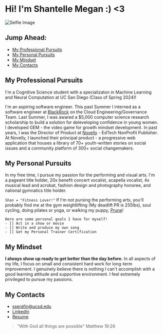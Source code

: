 # Hi! I'm Shantelle Megan :) <3

![Selfie Image](https://cdn.myportfolio.com/3aee7b80-0f9b-44e9-80e2-e47954290ede/8fad25be-d64c-465a-ae81-944395ff7439_rw_1920.jpg?h=76545c7d32d5deff06aa4dd700e79cee)

## Jump Ahead:
  - [My Professional Pursuits](#my-professional-pursuits)
  - [My Personal Pursuits](#my-personal-pursuits)
  - [My Mindset](#my-mindset)
  - [My Contacts](#my-contacts)

## My Professional Pursuits 
I'm a Cognitive Science student with a specializaton in Machine Learning and Neural Computation at UC San Diego (Class of Spring 2024)! 

I'm an aspiring software engineer. This past Summer I interned as a software engineer at [BlackRock](https://www.blackrock.com/corporate) on the Cloud Engineering/Governance Team. Last Summer, I was awared a $5,000 computer science research scholarship to build a solution for deleveloping confidence in young women. I developed GEM - the video game for growth mindset development. In past years, I was the Director of Product at [Novelly](https://www.novelly.org/) - EdTech NonProfit Publisher. At Novelly, I launched their principal product - a progressive web application that houses a library of 70+ youth-written stories on social issues and a community platform of 300+ social changemakers.

## My Personal Pursuits
In my free time, I pursue my passion for the performing and visual arts. I'm a pageant title holder, 20x benefit concert vocalist, acapella vocalist, 4x musical lead and acrobat, fashion design and photography honoree, and national gymnatics title holder. 

`Shan = "Fitness Lover!"` If I'm not pursing the performing arts, you'll probably find me at the gym weightlifting (My deadlift PR is 255lbs), soul cycling, doing pilates or yoga, or walking my puppy, [Prune](https://www.instagram.com/brunomars_serafin/)! 

    Here are some personal goals I have for myself!
    - [] Act in a show or movie
    - [] Write and produce my own song
    - [] Get my Personal Trainer Certification

## My Mindset
**I always show up ready to get better than the day before.** In all aspects of my life, I focus on small and consistent hard work for long-term improvement. I genuinely believe there is nothing I can't accomplish with a good learning attitude and supportive environment. I feel extremely privileged to pursue my passions.

## My Contacts
- sserafin@ucsd.edu
- [LinkedIn](https://www.linkedin.com/in/shantellemeganserafin/)
- [Resume](files/Resume_Serafin.pdf)

> "With God all things are possible" Matthew 19:26 
